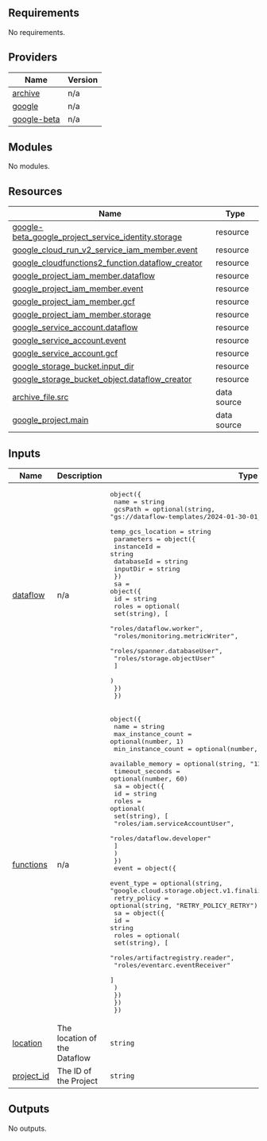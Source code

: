 <!-- BEGIN_TF_DOCS -->
## Requirements

No requirements.

## Providers

| Name | Version |
|------|---------|
| <a name="provider_archive"></a> [archive](#provider\_archive) | n/a |
| <a name="provider_google"></a> [google](#provider\_google) | n/a |
| <a name="provider_google-beta"></a> [google-beta](#provider\_google-beta) | n/a |

## Modules

No modules.

## Resources

| Name | Type |
|------|------|
| [google-beta_google_project_service_identity.storage](https://registry.terraform.io/providers/hashicorp/google-beta/latest/docs/resources/google_project_service_identity) | resource |
| [google_cloud_run_v2_service_iam_member.event](https://registry.terraform.io/providers/hashicorp/google/latest/docs/resources/cloud_run_v2_service_iam_member) | resource |
| [google_cloudfunctions2_function.dataflow_creator](https://registry.terraform.io/providers/hashicorp/google/latest/docs/resources/cloudfunctions2_function) | resource |
| [google_project_iam_member.dataflow](https://registry.terraform.io/providers/hashicorp/google/latest/docs/resources/project_iam_member) | resource |
| [google_project_iam_member.event](https://registry.terraform.io/providers/hashicorp/google/latest/docs/resources/project_iam_member) | resource |
| [google_project_iam_member.gcf](https://registry.terraform.io/providers/hashicorp/google/latest/docs/resources/project_iam_member) | resource |
| [google_project_iam_member.storage](https://registry.terraform.io/providers/hashicorp/google/latest/docs/resources/project_iam_member) | resource |
| [google_service_account.dataflow](https://registry.terraform.io/providers/hashicorp/google/latest/docs/resources/service_account) | resource |
| [google_service_account.event](https://registry.terraform.io/providers/hashicorp/google/latest/docs/resources/service_account) | resource |
| [google_service_account.gcf](https://registry.terraform.io/providers/hashicorp/google/latest/docs/resources/service_account) | resource |
| [google_storage_bucket.input_dir](https://registry.terraform.io/providers/hashicorp/google/latest/docs/resources/storage_bucket) | resource |
| [google_storage_bucket_object.dataflow_creator](https://registry.terraform.io/providers/hashicorp/google/latest/docs/resources/storage_bucket_object) | resource |
| [archive_file.src](https://registry.terraform.io/providers/hashicorp/archive/latest/docs/data-sources/file) | data source |
| [google_project.main](https://registry.terraform.io/providers/hashicorp/google/latest/docs/data-sources/project) | data source |

## Inputs

| Name | Description | Type | Default | Required |
|------|-------------|------|---------|:--------:|
| <a name="input_dataflow"></a> [dataflow](#input\_dataflow) | n/a | <pre>object({<br>    name              = string<br>    gcsPath           = optional(string, "gs://dataflow-templates/2024-01-30-01_RC00/GCS_Avro_to_Cloud_Spanner")<br>    temp_gcs_location = string<br>    parameters = object({<br>      instanceId = string<br>      databaseId = string<br>      inputDir   = string<br>    })<br>    sa = object({<br>      id = string<br>      roles = optional(<br>        set(string), [<br>          "roles/dataflow.worker",<br>          "roles/monitoring.metricWriter",<br>          "roles/spanner.databaseUser",<br>          "roles/storage.objectUser"<br>        ]<br>      )<br>    })<br>  })</pre> | n/a | yes |
| <a name="input_functions"></a> [functions](#input\_functions) | n/a | <pre>object({<br>    name               = string<br>    max_instance_count = optional(number, 1)<br>    min_instance_count = optional(number, 0)<br>    available_memory   = optional(string, "128Mi")<br>    timeout_seconds    = optional(number, 60)<br>    sa = object({<br>      id = string<br>      roles = optional(<br>        set(string), [<br>          "roles/iam.serviceAccountUser",<br>          "roles/dataflow.developer"<br>        ]<br>      )<br>    })<br>    event = object({<br>      event_type   = optional(string, "google.cloud.storage.object.v1.finalized")<br>      retry_policy = optional(string, "RETRY_POLICY_RETRY")<br>      sa = object({<br>        id = string<br>        roles = optional(<br>          set(string), [<br>            "roles/artifactregistry.reader",<br>            "roles/eventarc.eventReceiver"<br>          ]<br>        )<br>      })<br>    })<br>  })</pre> | n/a | yes |
| <a name="input_location"></a> [location](#input\_location) | The location of the Dataflow | `string` | n/a | yes |
| <a name="input_project_id"></a> [project\_id](#input\_project\_id) | The ID of the Project | `string` | n/a | yes |

## Outputs

No outputs.
<!-- END_TF_DOCS -->
